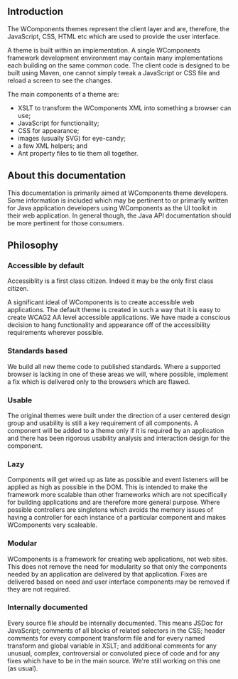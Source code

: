 ## Introduction

The WComponents themes represent the client layer and are, therefore, the JavaScript, CSS, HTML etc which are used to
provide the user interface.

A theme is built within an implementation. A single WComponents framework development environment may contain many
implementations each building on the same common code. The client code is designed to be built using Maven, one cannot
simply tweak a JavaScript or CSS file and reload a screen to see the changes.

The main components of a theme are:

* XSLT to transform the WComponents XML into something a browser can use;
* JavaScript for functionality;
* CSS for appearance;
* images (usually SVG) for eye-candy;
* a few XML helpers; and
* Ant property files to tie them all together.

## About this documentation
This documentation is primarily aimed at WComponents theme developers. Some information is included which may be
pertinent to or primarily written for Java application developers using WComponents as the UI toolkit in their web
application. In general though, the Java API documentation should be more pertinent for those consumers.

## Philosophy

### Accessible by default

Accessiblity is a first class citizen. Indeed it may be the only first class citizen.

A significant ideal of WComponents is to create accessible web applications. The default theme is created in such a way
that it is easy to create WCAG2 AA level accessible applications. We have made a conscious decision to hang
functionality and appearance off of the accessibility requirements wherever possible.


### Standards based

We build all new theme code to published standards. Where a supported browser is lacking in one of these areas we will,
where possible, implement a fix which is delivered only to the browsers which are flawed.

### Usable

The original themes were built under the direction of a user centered design group and usability is still a key
requirement of all components. A component will be added to a theme only if it is required by an application and there
has been rigorous usability analysis and interaction design for the component.

### Lazy

Components will get wired up as late as possible and event listeners will be applied as high as possible in the DOM.
This is intended to make the framework more scalable than other frameworks which are not specifically for building
applications and are therefore more general purpose. Where possible controllers are singletons which avoids the memory
issues of having a controller for each instance of a particular component and makes WComponents very scaleable.

### Modular

WComponents is a framework for creating web applications, not web sites. This does not remove the need for modularity
so that only the components needed by an application are delivered by that application. Fixes are delivered based on
need and user interface components may be removed if they are not required.

### Internally documented

Every source file _should_ be internally documented. This means JSDoc for JavaScript; comments of all blocks of related
selectors in the CSS; header comments for every component transform file and for every named transform and global
variable in XSLT; and additional comments for any unusual, complex, controversial or convoluted piece of code and for
any fixes which have to be in the main source. We're still working on this one (as usual).